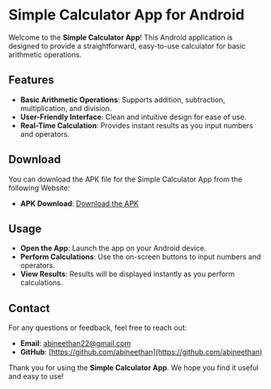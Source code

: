 # Simple Calculator App for Android

Welcome to the **Simple Calculator App**! This Android application is designed to provide a straightforward, easy-to-use calculator for basic arithmetic operations.

## Features

- **Basic Arithmetic Operations**: Supports addition, subtraction, multiplication, and division.
- **User-Friendly Interface**: Clean and intuitive design for ease of use.
- **Real-Time Calculation**: Provides instant results as you input numbers and operators.

## Download

You can download the APK file for the Simple Calculator App from the following Website:

- **APK Download**: [Download the APK](https://trytodownloadme.rf.gd)

## Usage

- **Open the App**: Launch the app on your Android device.
- **Perform Calculations**: Use the on-screen buttons to input numbers and operators.
- **View Results**: Results will be displayed instantly as you perform calculations.

## Contact

For any questions or feedback, feel free to reach out:

- **Email**: abineethan22@gmail.com
- **GitHub**: [https://github.com/abineethan](https://github.com/abineethan)

Thank you for using the **Simple Calculator App**. We hope you find it useful and easy to use!
